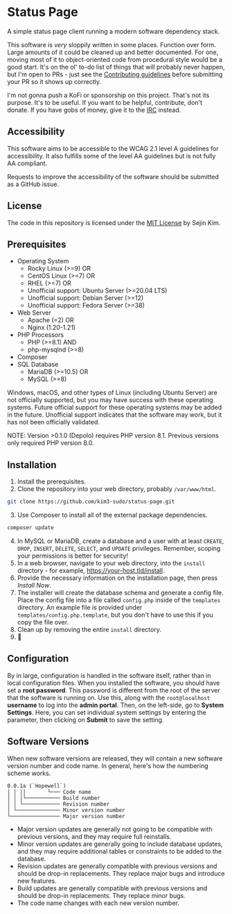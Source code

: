 # Status Page

A simple status page client running a modern software dependency stack.

This software is *very* sloppily written in some places. Function over form. Large amounts of it could be cleaned up and better documented. For one, moving most of it to object-oriented code from procedural style would be a good start. It's on the ol' to-do list of things that will probably never happen, but I'm open to PRs - just see the [Contributing guidelines](https://github.com/kim3-sudo/status-page/blob/main/CONTRIBUTING.md) before submitting your PR so it shows up correctly.

I'm not gonna push a KoFi or sponsorship on this project. That's not its purpose. It's to be useful. If you want to be helpful, contribute, don't donate. If you have gobs of money, give it to the [IRC](https://www.rescue.org/) instead.

## Accessibility

This software aims to be accessible to the WCAG 2.1 level A guidelines for accessibility. It also fulfills some of the level AA guidelines but is not fully AA compliant.

Requests to improve the accessibility of the software should be submitted as a GitHub issue.

## License

The code in this repository is licensed under the [MIT License](https://github.com/kim3-sudo/status-page/blob/main/LICENSE) by Sejin Kim.

## Prerequisites

- Operating System
  + Rocky Linux (>=9) OR
  + CentOS Linux (>=7) OR
  + RHEL (>=7) OR
  + Unofficial support: Ubuntu Server (>=20.04 LTS)
  + Unofficial support: Debian Server (>=12)
  + Unofficial support: Fedora Server (>=38)
- Web Server
  + Apache (=2) OR
  + Nginx (1.20-1.21)
- PHP Processors
  + PHP (>=8.1) AND
  + php-mysqlnd (>=8)
- Composer
- SQL Database
  + MariaDB (>=10.5) OR
  + MySQL (>=8)

Windows, macOS, and other types of Linux (including Ubuntu Server) are not officially supported, but you may have success with these operating systems. Future official support for these operating systems may be added in the future. Unofficial support indicates that the software may work, but it has not been officially validated.

NOTE: Version >0.1.0 (Depolo) requires PHP version 8.1. Previous versions only required PHP version 8.0.

## Installation

1. Install the prerequisites.
2. Clone the repository into your web directory, probably `/var/www/html`.
```bash
git clone https://github.com/kim3-sudo/status-page.git
```
3. Use Composer to install all of the external package dependencies.
```bash
composer update
```
4. In MySQL or MariaDB, create a database and a user with at least `CREATE`, `DROP`, `INSERT`, `DELETE`, `SELECT`, and `UPDATE` privileges. Remember, scoping your permissions is better for security!
5. In a web browser, navigate to your web directory, into the `install` directory - for example, https://your-host.tld/install.
6. Provide the necessary information on the installation page, then press *Install Now*.
7. The installer will create the database schema and generate a config file. Place the config file into a file called `config.php` inside of the `templates` directory. An example file is provided under `templates/config.php.template`, but you don't have to use this if you copy the file over.
8. Clean up by removing the entire `install` directory.
9. :tada:

## Configuration

By in large, configuration is handled in the software itself, rather than in local configuration files. When you installed the software, you should have set a **root password**. This password is different from the root of the server that the software is running on. Use this, along with the `root@localhost` **username** to log into the **admin portal**. Then, on the left-side, go to **System Settings**. Here, you can set individual system settings by entering the parameter, then clicking on **Submit** to save the setting.

## Software Versions

When new software versions are released, they will contain a new software version number and code name. In general, here's how the numbering scheme works.

```
0.0.1a (`Hopewell`)
│ │ ││       └─── Code name
│ │ │└─────────── Build number
│ │ └──────────── Revision number
│ └────────────── Minor version number
└──────────────── Major version number
```

- Major version updates are generally not going to be compatible with previous versions, and they may require full reinstalls.
- Minor version updates are generally going to include database updates, and they may require additional tables or constraints to be added to the database.
- Revision updates are generally compatible with previous versions and should be drop-in replacements. They replace major bugs and introduce new features.
- Build updates are generally compatible with previous versions and should be drop-in replacements. They replace minor bugs.
- The code name changes with each new version number.
